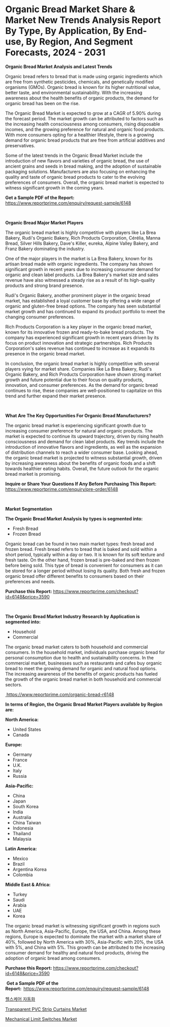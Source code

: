 <p><h1>Organic Bread Market Share & Market New Trends Analysis Report By Type, By Application, By End-use, By Region, And Segment Forecasts, 2024 - 2031</h1></p><p><strong>Organic Bread Market Analysis and Latest Trends</strong></p>
<p><p>Organic bread refers to bread that is made using organic ingredients which are free from synthetic pesticides, chemicals, and genetically modified organisms (GMOs). Organic bread is known for its higher nutritional value, better taste, and environmental sustainability. With the increasing awareness about the health benefits of organic products, the demand for organic bread has been on the rise.</p><p>The Organic Bread Market is expected to grow at a CAGR of 5.90% during the forecast period. The market growth can be attributed to factors such as the increasing health consciousness among consumers, rising disposable incomes, and the growing preference for natural and organic food products. With more consumers opting for a healthier lifestyle, there is a growing demand for organic bread products that are free from artificial additives and preservatives.</p><p>Some of the latest trends in the Organic Bread Market include the introduction of new flavors and varieties of organic bread, the use of ancient grains and seeds in bread making, and the adoption of sustainable packaging solutions. Manufacturers are also focusing on enhancing the quality and taste of organic bread products to cater to the evolving preferences of consumers. Overall, the organic bread market is expected to witness significant growth in the coming years.</p></p>
<p><strong>Get a Sample PDF of the Report:&nbsp;</strong> <a href="https://www.reportprime.com/enquiry/request-sample/6148">https://www.reportprime.com/enquiry/request-sample/6148</a></p>
<p>&nbsp;</p>
<p><strong>Organic Bread Major Market Players</strong></p>
<p><p>The organic bread market is highly competitive with players like La Brea Bakery, Rudi's Organic Bakery, Rich Products Corporation, Cérélia, Manna Bread, Silver Hills Bakery, Dave's Killer, eureka, Alpine Valley Bakery, and Franz Bakery dominating the industry.</p><p>One of the major players in the market is La Brea Bakery, known for its artisan bread made with organic ingredients. The company has shown significant growth in recent years due to increasing consumer demand for organic and clean label products. La Brea Bakery's market size and sales revenue have also witnessed a steady rise as a result of its high-quality products and strong brand presence.</p><p>Rudi's Organic Bakery, another prominent player in the organic bread market, has established a loyal customer base by offering a wide range of organic and gluten-free bread options. The company has seen substantial market growth and has continued to expand its product portfolio to meet the changing consumer preferences.</p><p>Rich Products Corporation is a key player in the organic bread market, known for its innovative frozen and ready-to-bake bread products. The company has experienced significant growth in recent years driven by its focus on product innovation and strategic partnerships. Rich Products Corporation's sales revenue has continued to increase as it expands its presence in the organic bread market.</p><p>In conclusion, the organic bread market is highly competitive with several players vying for market share. Companies like La Brea Bakery, Rudi's Organic Bakery, and Rich Products Corporation have shown strong market growth and future potential due to their focus on quality products, innovation, and consumer preferences. As the demand for organic bread continues to rise, these companies are well-positioned to capitalize on this trend and further expand their market presence.</p></p>
<p>&nbsp;</p>
<p><strong>What Are The Key Opportunities For Organic Bread Manufacturers?</strong></p>
<p><p>The organic bread market is experiencing significant growth due to increasing consumer preference for natural and organic products. The market is expected to continue its upward trajectory, driven by rising health consciousness and demand for clean label products. Key trends include the introduction of innovative flavors and ingredients, as well as the expansion of distribution channels to reach a wider consumer base. Looking ahead, the organic bread market is projected to witness substantial growth, driven by increasing awareness about the benefits of organic foods and a shift towards healthier eating habits. Overall, the future outlook for the organic bread market is promising.</p></p>
<p><strong>Inquire or Share Your Questions If Any Before Purchasing This Report:</strong> <a href="https://www.reportprime.com/enquiry/pre-order/6148">https://www.reportprime.com/enquiry/pre-order/6148</a></p>
<p>&nbsp;</p>
<p><strong>Market Segmentation</strong></p>
<p><strong>The Organic Bread Market Analysis by types is segmented into:</strong></p>
<p><ul><li>Fresh Bread</li><li>Frozen Bread</li></ul></p>
<p><p>Organic bread can be found in two main market types: fresh bread and frozen bread. Fresh bread refers to bread that is baked and sold within a short period, typically within a day or two. It is known for its soft texture and fresh taste. On the other hand, frozen bread is pre-baked and then frozen before being sold. This type of bread is convenient for consumers as it can be stored for a longer period without losing its quality. Both fresh and frozen organic bread offer different benefits to consumers based on their preferences and needs.</p></p>
<p><strong>Purchase this Report:&nbsp;</strong><a href="https://www.reportprime.com/checkout?id=6148&price=3590">https://www.reportprime.com/checkout?id=6148&price=3590</a></p>
<p>&nbsp;</p>
<p><strong>The Organic Bread Market Industry Research by Application is segmented into:</strong></p>
<p><ul><li>Household</li><li>Commercial</li></ul></p>
<p><p>The organic bread market caters to both household and commercial consumers. In the household market, individuals purchase organic bread for personal consumption due to health and sustainability concerns. In the commercial market, businesses such as restaurants and cafes buy organic bread to meet the growing demand for organic and natural food options. The increasing awareness of the benefits of organic products has fueled the growth of the organic bread market in both household and commercial sectors.</p></p>
<p><a href="https://www.reportprime.com/organic-bread-r6148">&nbsp;https://www.reportprime.com/organic-bread-r6148</a></p>
<p><strong>In terms of Region, the Organic Bread Market Players available by Region are:</strong></p>
<p>
    <p> <strong> North America: </strong>
        <ul>
            <li>United States</li>
            <li>Canada</li>
        </ul>
        </p> 
    <p> <strong> Europe: </strong>
        <ul>
            <li>Germany</li>
            <li>France</li>
            <li>U.K.</li>
            <li>Italy</li>
            <li>Russia</li>
        </ul>
        </p> 
    <p> <strong> Asia-Pacific: </strong>
        <ul>
            <li>China</li>
            <li>Japan</li>
            <li>South Korea</li>
            <li>India</li>
            <li>Australia</li>
            <li>China Taiwan</li>
            <li>Indonesia</li>
            <li>Thailand</li>
            <li>Malaysia</li>
        </ul>
        </p> 
    <p> <strong> Latin America: </strong>
        <ul>
            <li>Mexico</li>
            <li>Brazil</li>
            <li>Argentina Korea</li>
            <li>Colombia</li>
        </ul>
        </p> 
    <p> <strong> Middle East & Africa: </strong>
        <ul>
            <li>Turkey</li>
            <li>Saudi</li>
            <li>Arabia</li>
            <li>UAE</li>
            <li>Korea</li>
        </ul>
    </p>
    </p>
<p><p>The organic bread market is witnessing significant growth in regions such as North America, Asia-Pacific, Europe, the USA, and China. Among these regions, Europe is expected to dominate the market with a market share of 40%, followed by North America with 30%, Asia-Pacific with 20%, the USA with 5%, and China with 5%. This growth can be attributed to the increasing consumer demand for healthy and natural food products, driving the adoption of organic bread among consumers.</p></p>
<p><strong>Purchase this Report: </strong><a href="https://www.reportprime.com/checkout?id=6148&price=3590">https://www.reportprime.com/checkout?id=6148&price=3590</a></p>
<p>&nbsp;<strong>Get a Sample PDF of the Report:&nbsp;&nbsp;</strong><a href="https://www.reportprime.com/enquiry/request-sample/6148">https://www.reportprime.com/enquiry/request-sample/6148</a></p>
<p><strong></strong></p>
<p><p><a href="https://medium.com/@cierrahayes1930/%ED%97%AC%EC%8A%A4%EC%BC%80%EC%96%B4-%EC%9E%90%EB%8F%99%ED%99%94-%EC%8B%9C%EC%9E%A5-%EC%9D%B8%EC%82%AC%EC%9D%B4%ED%8A%B8-%EC%8B%9C%EC%9E%A5-%EB%8F%99%ED%96%A5-%EC%84%B1%EC%9E%A5-2024%EB%85%84%EB%B6%80%ED%84%B0-2031%EB%85%84%EA%B9%8C%EC%A7%80-%EC%98%88%EC%B8%A1%EB%90%9C-%EA%B2%83-9c1fd7896eab">헬스케어 자동화</a></p><p><a href="https://scarlet-rocket-c63.notion.site/Transparent-PVC-Strip-Curtains-Market-Size-Growing-and-Forecasted-for-period-from-2024-2031-and-pr-bbdf3ece35644fbe8301da5975c98803">Transparent PVC Strip Curtains Market</a></p><p><a href="https://view.publitas.com/reportprime-1/insights-into-mechanical-limit-switches-market-size-analysing-market-share-trends-and-growth-from-2024-to-2031/">Mechanical Limit Switches Market</a></p></p>